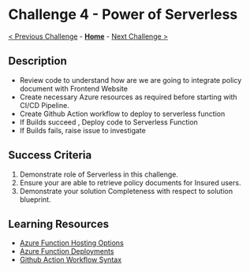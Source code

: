 # Challenge 4 - Power of Serverless

[< Previous Challenge](./Challenge03.md) - **[Home](../README.md)** - [Next Challenge >](./Challenge05.md)

## Description

- Review code to understand how are we are going to integrate policy document with Frontend Website
- Create necessary Azure resources as required before starting with CI/CD Pipeline.
- Create Github Action workflow to deploy to serverless function
- If Builds succeed , Deploy code to Serverless Function
- If Builds fails, raise issue to investigate


## Success Criteria

1. Demonstrate role of Serverless in this challenge.
2. Ensure your are able to retrieve policy documents for Insured users.
3. Demonstrate your solution Completeness with respect to solution blueprint.


## Learning Resources

- [Azure Function Hosting Options](https://docs.microsoft.com/en-in/azure/azure-functions/functions-scale)
- [Azure Function Deployments](https://docs.microsoft.com/en-in/azure/azure-functions/functions-deployment-technologies)
- [Github Action Workflow Syntax](https://docs.github.com/en/actions/reference/workflow-syntax-for-github-actions)

